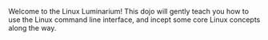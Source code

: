 Welcome to the Linux Luminarium!
This dojo will gently teach you how to use the Linux command line interface, and incept some core Linux concepts along the way.
